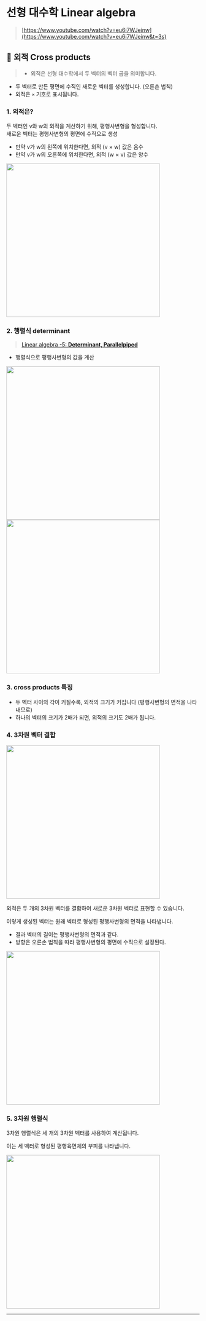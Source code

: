 # 선형 대수학 Linear algebra

> [https://www.youtube.com/watch?v=eu6i7WJeinw](https://www.youtube.com/watch?v=eu6i7WJeinw&t=3s)

## 📌 외적 Cross products

> - 외적은 선형 대수학에서 두 벡터의 벡터 곱을 의미합니다.

- 두 벡터로 만든 평면에 수직인 새로운 벡터를 생성합니다. (오른손 법칙)
- 외적은 `×` 기호로 표시됩니다.

### 1. 외적은?

두 벡터인 v와 w의 외적을 계산하기 위해, 평행사변형을 형성합니다.  
새로운 벡터는 평행사변형의 평면에 수직으로 생성

- 만약 v가 w의 왼쪽에 위치한다면, 외적 (v × w) 값은 음수
- 만약 v가 w의 오른쪽에 위치한다면, 외적 (w × v) 값은 양수

<img src="" width="400px" />

### 2. 행렬식 determinant

> [Linear algebra -5: **Determinant, Parallelpiped**](https://www.notion.so/Linear-algebra-5-Determinant-Parallelpiped-9dbd14f84d0a4e1c902880745e4d231a?pvs=21)

- 행렬식으로 평행사변형의 값을 계산

<img src="" width="400px" />

<img src="" width="400px" />

### 3. cross products 특징

- 두 벡터 사이의 각이 커질수록, 외적의 크기가 커집니다 (평행사변형의 면적을 나타내므로)
- 하나의 벡터의 크기가 2배가 되면, 외적의 크기도 2배가 됩니다.

### 4. 3차원 벡터 결합

<img src="" width="400px" />

외적은 두 개의 3차원 벡터를 결합하여 새로운 3차원 벡터로 표현할 수 있습니다.

이렇게 생성된 벡터는 원래 벡터로 형성된 평행사변형의 면적을 나타냅니다.

- 결과 벡터의 길이는 평행사변형의 면적과 같다.
- 방향은 오른손 법칙을 따라 평행사변형의 평면에 수직으로 설정된다.

<img src="" width="400px" />

### 5. 3차원 행렬식

3차원 행렬식은 세 개의 3차원 벡터를 사용하여 계산됩니다.

이는 세 벡터로 형성된 평행육면체의 부피를 나타냅니다.

<img src="" width="400px" />

---

<!-- [NextPage](https://github.com/dusunax/javascript/blob/main/docs/) -->

